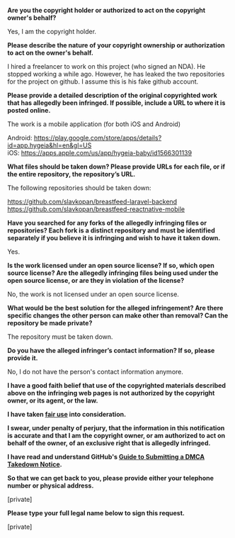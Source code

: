 **Are you the copyright holder or authorized to act on the copyright owner's behalf?**

Yes, I am the copyright holder.

**Please describe the nature of your copyright ownership or authorization to act on the owner's behalf.**

I hired a freelancer to work on this project (who signed an NDA). He stopped working a while ago. However, he has leaked the two repositories for the project on github. I assume this is his fake github account.

**Please provide a detailed description of the original copyrighted work that has allegedly been infringed. If possible, include a URL to where it is posted online.**

The work is a mobile application (for both iOS and Android)
 
Android: https://play.google.com/store/apps/details?id=app.hygeia&hl=en&gl=US  
iOS: https://apps.apple.com/us/app/hygeia-baby/id1566301139

**What files should be taken down? Please provide URLs for each file, or if the entire repository, the repository’s URL.**

The following repositories should be taken down:

https://github.com/slavkopan/breastfeed-laravel-backend  
https://github.com/slavkopan/breastfeed-reactnative-mobile

**Have you searched for any forks of the allegedly infringing files or repositories? Each fork is a distinct repository and must be identified separately if you believe it is infringing and wish to have it taken down.**

Yes.

**Is the work licensed under an open source license? If so, which open source license? Are the allegedly infringing files being used under the open source license, or are they in violation of the license?**

No, the work is not licensed under an open source license.

**What would be the best solution for the alleged infringement? Are there specific changes the other person can make other than removal? Can the repository be made private?**

The repository must be taken down.

**Do you have the alleged infringer’s contact information? If so, please provide it.**

No, I do not have the person's contact information anymore.

**I have a good faith belief that use of the copyrighted materials described above on the infringing web pages is not authorized by the copyright owner, or its agent, or the law.**

**I have taken <a href="https://www.lumendatabase.org/topics/22">fair use</a> into consideration.**

**I swear, under penalty of perjury, that the information in this notification is accurate and that I am the copyright owner, or am authorized to act on behalf of the owner, of an exclusive right that is allegedly infringed.**

**I have read and understand GitHub's <a href="https://docs.github.com/articles/guide-to-submitting-a-dmca-takedown-notice/">Guide to Submitting a DMCA Takedown Notice</a>.**

**So that we can get back to you, please provide either your telephone number or physical address.**

[private]

**Please type your full legal name below to sign this request.**

[private]
